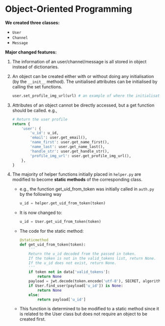 # Object-Oriented Programming

**We created three classes:**

- `User`
- `Channel`
- `Message`

**Major changed features:**

1. The information of an user/channel/message is all stored in object instead of dictionaries.

2. An object can be created either with or without doing any initialisation (by the `__init__` method).  The unitialised attributes can be initialised by calling the set functions.

    ```python
    user.set_profile_img_url(url) # an example of where the initialisation when create an User object is impossible, which can be done intuitively by using a set function
    ```

3. Attributes of an object cannot be directly accessed, but a get function should be called. e.g.,

    ```python
    # Return the user profile
    return {
        'user': {
            'u_id': u_id,
            'email': user.get_email(),
            'name_first': user.get_name_first(),
            'name_last': user.get_name_last(),
            'handle_str': user.get_handle_str(),
            'profile_img_url': user.get_profile_img_url(),
        },
    }
    ```

4. The majority of helper functions initially placed in `helper.py` are modified to become **static methods** of the corresponding class. 

    - e.g., the function get_uid_from_token was initially called in `auth.py` by the following way

        ```python
        u_id = helper.get_uid_from_token(token)
        ```

    - It is now changed to:

        ```python
        u_id = User.get_uid_from_token(token)
        ```

    - The code for the static method:

        ```python
        @staticmethod
        def get_uid_from_token(token):
            '''
            Return the u_id decoded from the passed in token.
            If the token is not in the valid_tokens list, return None.
            If the u_id does not exist, return None.
            '''
            if token not in data['valid_tokens']:
                return None
            payload = jwt.decode(token.encode('utf-8'), SECRET, algorithms=['HS256'])
            if User.find_user(payload['u_id']) is None:
                return None
            else:
                return payload['u_id']
        
        ```

    - This function is determined to be modified to a static method since it is related to the User class but does not require an object to be created first. 

